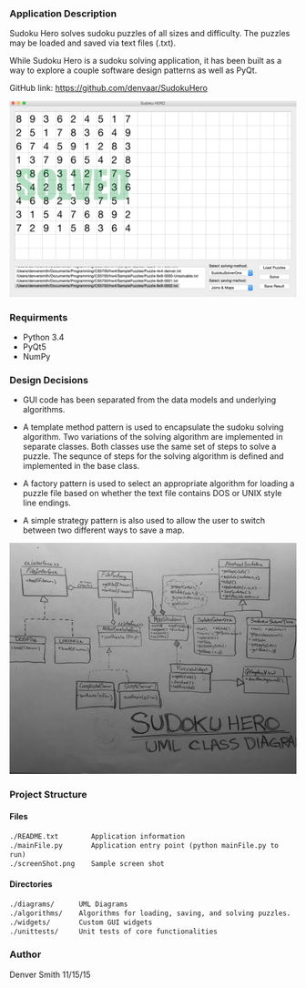 ### Application Description ###

Sudoku Hero solves sudoku puzzles of all
sizes and difficulty. The puzzles may be
loaded and saved via text files (.txt).

While Sudoku Hero is a sudoku solving
application, it has been built as a way
to explore a couple software design patterns
as well as PyQt.

GitHub link: https://github.com/denvaar/SudokuHero

![Sudoku Hero](https://github.com/denvaar/SudokuHero/blob/master/screenShot.png)

### Requirments ###

- Python 3.4
- PyQt5
- NumPy

### Design Decisions ###

- GUI code has been separated from the data
models and underlying algorithms.

- A template method pattern is used to encapsulate
the sudoku solving algorithm. Two variations of the
solving algorithm are implemented in separate classes.
Both classes use the same set of steps to solve a puzzle.
The sequnce of steps for the solving algorithm is defined
and implemented in the base class.

- A factory pattern is used to select an appropriate
algorithm for loading a puzzle file based on whether the
text file contains DOS or UNIX style line endings.

- A simple strategy pattern is also used to allow
the user to switch between two different ways to save
a map.

![UML Class Diagram](https://github.com/denvaar/SudokuHero/blob/master/diagrams/ClassDiagram.JPG)

### Project Structure ###

#### Files ####

    ./README.txt        Application information
    ./mainFile.py       Application entry point (python mainFile.py to run)
    ./screenShot.png    Sample screen shot

#### Directories ####

    ./diagrams/      UML Diagrams
    ./algorithms/    Algorithms for loading, saving, and solving puzzles.
    ./widgets/       Custom GUI widgets
    ./unittests/     Unit tests of core functionalities

### Author ###

Denver Smith
11/15/15


